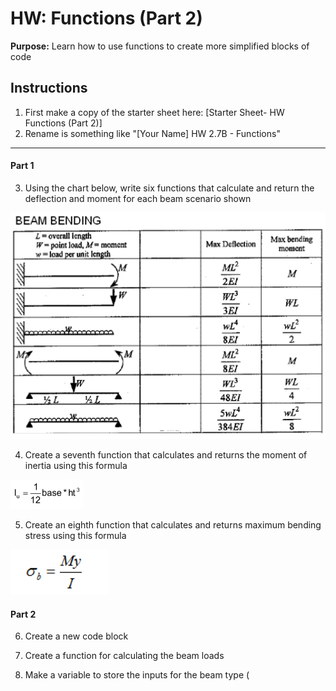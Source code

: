 #  HW: Functions (Part 2)

**Purpose:** Learn how to use functions to create more simplified blocks of code

##  Instructions
1. First make a copy of the starter sheet here: [Starter Sheet- HW Functions (Part 2)]
2. Rename is something like "[Your Name] HW 2.7B - Functions"

---

#### Part 1

3. Using the chart below, write six functions that calculate and return the deflection and moment for each beam scenario shown

  ![beamchart.png](images/beamchart.png)

4. Create a seventh function that calculates and returns the moment of inertia using this formula

  ![equationIu.png](images/equationIu.png)

5. Create an eighth function that calculates and returns maximum bending stress using this formula

  ![bendingstress.png](images/bendingstress.png)

#### Part 2

6. Create a new code block

7. Create a function for calculating the beam loads

8. Make a variable to store the inputs for the beam type (
